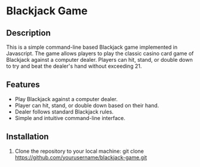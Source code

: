# Blackjack Game

## Description
This is a simple command-line based Blackjack game implemented in Javascript. The game allows players to play the classic casino card game of Blackjack against a computer dealer. Players can hit, stand, or double down to try and beat the dealer's hand without exceeding 21.

## Features
- Play Blackjack against a computer dealer.
- Player can hit, stand, or double down based on their hand.
- Dealer follows standard Blackjack rules.
- Simple and intuitive command-line interface.

## Installation
1. Clone the repository to your local machine:
git clone https://github.com/yourusername/blackjack-game.git
